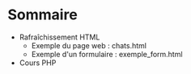 <h1>Sommaire</h1>

<ul>
  <li>
    Rafraîchissement HTML
    <ul>
      <li>Exemple du page web : chats.html</li>
      <li>Exemple d'un formulaire :  exemple_form.html</li>
    </ul>
   </li>
  <li>Cours PHP</li>
</ul>
